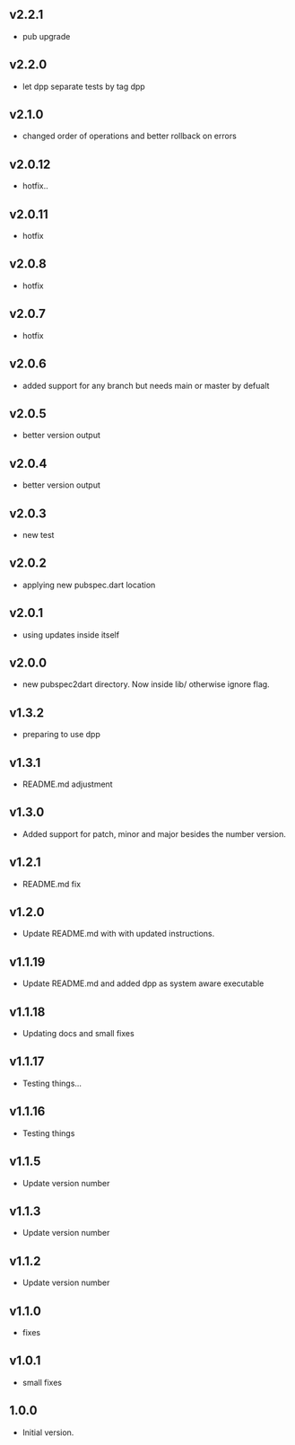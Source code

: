 ## v2.2.1
- pub upgrade
## v2.2.0
- let dpp separate tests by tag dpp
## v2.1.0
- changed order of operations and better rollback on errors
## v2.0.12
- hotfix..
## v2.0.11
- hotfix
## v2.0.8
- hotfix
## v2.0.7
- hotfix
## v2.0.6
- added support for any branch but needs main or master by defualt
## v2.0.5
- better version output
## v2.0.4
- better version output
## v2.0.3
- new test
## v2.0.2
- applying new pubspec.dart location
## v2.0.1
- using updates inside itself
## v2.0.0
- new pubspec2dart directory. Now inside lib/ otherwise ignore flag.
## v1.3.2
- preparing to use dpp
## v1.3.1
- README.md adjustment
## v1.3.0
- Added support for patch, minor and major besides the number version.
## v1.2.1
- README.md fix
## v1.2.0
- Update README.md with with updated instructions.
## v1.1.19
- Update README.md and added dpp as system aware executable
## v1.1.18
- Updating docs and small fixes
## v1.1.17
- Testing things...
## v1.1.16
- Testing things
## v1.1.5
- Update version number
## v1.1.3
- Update version number
## v1.1.2
- Update version number
## v1.1.0
- fixes
## v1.0.1
- small fixes
## 1.0.0

- Initial version.
